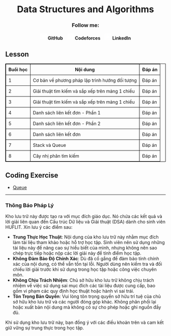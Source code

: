 <h1 align="center">Data Structures and Algorithms</h1>
<div align="center">
  <h3>Follow me: </h3>
</div>

<div align="center">
  <p>
    <img src="https://github.com/k1enn/Web_Programming/blob/main/Buoi1/Bai01/images/github.png" alt="GitHub Logo" width="20" height="20" />
    <strong><a style="text-decoration:none;" href="https://github.com/k1enn" target="_blank">GitHub</a></strong>
    <img style="padding-left: 10px; " src="https://github.com/k1enn/Web_Programming/blob/main/Buoi1/Bai01/images/codeforces.png" alt="Codeforces Logo" width="20" height="20" />
    <strong><a style="text-decoration:none;" href="https://codeforces.com/profile/dinhtrungkien" target="_blank">Codeforces</a></strong>
    <img style="padding-left: 10px;" src="https://github.com/k1enn/Web_Programming/blob/main/Buoi1/Bai01/images/linkedin.png" alt="LinkedIn Logo" width="20" height="20" />
    <strong><a style="text-decoration:none;" href="https://www.linkedin.com/in/k1enn/" target="_blank">LinkedIn</a></strong>
  </p>
</div>

## Lesson

<div align="left"><table style="width:100%; border-collapse: collapse; border: 1px solid black;">
    <thead>
        <tr>
            <th style="border: 1px solid black; padding: 8px;">Buổi học</th>
            <th style="border: 1px solid black; padding: 8px;">Nội dung</th>
            <th style="border: 1px solid black; padding: 8px;">Đáp án</th>
        </tr>
    </thead>
    <tbody>
        <tr>
            <td style="border: 1px solid black; padding: 8px;">1</td>
            <td style="border: 1px solid black; padding: 8px;"><a href="https://github.com/k1enn/DSA/blob/main/Buoi1/buoi1.md" style="text-decoration: none;">Cơ bản về phương pháp lập trình hướng đối tượng</a></td>
            <td style="border: 1px solid black; padding: 8px;"><a href="https://github.com/k1enn/DSA/tree/main/Buoi1" style="text-decoration: none;">Đáp án</a></td>
        </tr>
        <tr>
            <td style="border: 1px solid black; padding: 8px;">2</td>
            <td style="border: 1px solid black; padding: 8px;"><a href="https://github.com/k1enn/DSA/blob/main/Buoi2/buoi2.md" style="text-decoration: none;">Giải thuật tìm kiếm và sắp xếp trên mảng 1 chiều</a></td>
            <td style="border: 1px solid black; padding: 8px;"><a href="https://github.com/k1enn/DSA/tree/main/Buoi2" style="text-decoration: none;">Đáp án</a></td>
        </tr>
        <tr>
            <td style="border: 1px solid black; padding: 8px;">3</td>
            <td style="border: 1px solid black; padding: 8px;"><a href="https://github.com/k1enn/DSA/blob/main/Buoi3/buoi3.md" style="text-decoration: none;">Giải thuật tìm kiếm và sắp xếp trên mảng 1 chiều</a></td>
            <td style="border: 1px solid black; padding: 8px;"><a href="https://github.com/k1enn/DSA/tree/main/Buoi3" style="text-decoration: none;">Đáp án</a></td>
        </tr>
        <tr>
            <td style="border: 1px solid black; padding: 8px;">4</td>
            <td style="border: 1px solid black; padding: 8px;"><a href="https://github.com/k1enn/DSA/blob/main/Buoi4/buoi4.md" style="text-decoration: none;">Danh sách liên kết đơn - Phần 1</a></td>
            <td style="border: 1px solid black; padding: 8px;"><a href="https://github.com/k1enn/DSA/tree/main/Buoi4" style="text-decoration: none;">Đáp án</a></td>
        </tr>
        <tr>
            <td style="border: 1px solid black; padding: 8px;">5</td>
            <td style="border: 1px solid black; padding: 8px;"><a href="https://github.com/k1enn/DSA/blob/main/Buoi5/buoi5.md" style="text-decoration: none;">Danh sách liên kết đơn - Phần 2</a></td>
            <td style="border: 1px solid black; padding: 8px;"><a href="https://github.com/k1enn/DSA/tree/main/Buoi5" style="text-decoration: none;">Đáp án</a></td>
        </tr>
        <tr>
            <td style="border: 1px solid black; padding: 8px;">6</td>
            <td style="border: 1px solid black; padding: 8px;"><a href="https://github.com/k1enn/DSA/blob/main/Buoi6/buoi6.md" style="text-decoration: none;">Danh sách liên kết đơn</a></td>
            <td style="border: 1px solid black; padding: 8px;"><a href="https://github.com/k1enn/DSA/tree/main/Buoi6" style="text-decoration: none;">Đáp án</a></td>
        </tr>
        <tr>
            <td style="border: 1px solid black; padding: 8px;">7</td>
            <td style="border: 1px solid black; padding: 8px;"><a href="https://github.com/k1enn/DSA/blob/main/Buoi7/buoi7.md" style="text-decoration: none;">Stack và Queue</a></td>
            <td style="border: 1px solid black; padding: 8px;"><a href="https://github.com/k1enn/DSA/tree/main/Buoi7" style="text-decoration: none;">Đáp án</a></td>
        </tr>
      <tr>
            <td style="border: 1px solid black; padding: 8px;">8</td>
            <td style="border: 1px solid black; padding: 8px;"><a href="https://github.com/k1enn/DSA/blob/main/Buoi8/buoi8.md" style="text-decoration: none;">Cây nhị phân tìm kiếm</a></td>
            <td style="border: 1px solid black; padding: 8px;"><a href="https://github.com/k1enn/DSA/tree/main/Buoi8" style="text-decoration: none;">Đáp án</a></td>
        </tr>
    </tbody>
</table>
</div>


## Coding Exercise
- [Queue](https://github.com/k1enn/DSA/blob/main/Quiz/Queue/Readme.md)


---

### Thông Báo Pháp Lý

Kho lưu trữ này được tạo ra với mục đích giáo dục. Nó chứa các kết quả và lời giải liên quan đến Cấu trúc Dữ liệu và Giải thuật (DSA) dành cho sinh viên HUFLIT. Xin lưu ý các điểm sau:

- **Trung Thực Học Thuật**: Nội dung của kho lưu trữ này nhằm mục đích làm tài liệu tham khảo hoặc hỗ trợ học tập. Sinh viên nên sử dụng những tài liệu này để nâng cao sự hiểu biết của mình, nhưng không nên sao chép trực tiếp hoặc nộp các lời giải này để tính điểm học tập.
- **Không Đảm Bảo Độ Chính Xác**: Dù đã cố gắng để đảm bảo tính chính xác của nội dung, có thể vẫn tồn tại lỗi. Người dùng nên kiểm tra và đối chiếu lời giải trước khi sử dụng trong học tập hoặc công việc chuyên môn.
- **Không Chịu Trách Nhiệm**: Chủ sở hữu kho lưu trữ không chịu trách nhiệm về việc sử dụng sai mục đích các tài liệu được cung cấp, bao gồm vi phạm các quy định học thuật hoặc hành vi sai trái.
- **Tôn Trọng Bản Quyền**: Vui lòng tôn trọng quyền sở hữu trí tuệ của chủ sở hữu kho lưu trữ và các người đóng góp khác. Không phân phối lại hoặc xuất bản nội dung mà không có sự cho phép hoặc ghi nguồn đầy đủ.

Khi sử dụng kho lưu trữ này, bạn đồng ý với các điều khoản trên và cam kết giữ vững sự trung thực trong học tập.

